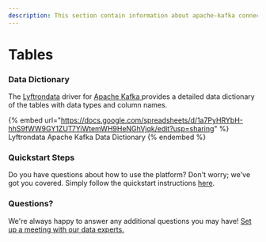 ```yaml
---
description: This section contain information about apache-kafka connector tables information
---
```


# Tables

### Data Dictionary

The [Lyftrondata](https://www.lyftrondata.com/) driver for [Apache Kafka](https://www.lyftrondata.com/integration/apache-kafka/)[ ](https://www.lyftrondata.com/integration/apache-kafka/)provides a detailed data dictionary of the tables with data types and column names.

{% embed url="https://docs.google.com/spreadsheets/d/1a7PyHRYbH-hhS9fWW9GY1ZUT7YiWtemWH9HeNGhVjqk/edit?usp=sharing" %}
Lyftrondata Apache Kafka Data Dictionary
{% endembed %}

### Quickstart Steps

Do you have questions about how to use the platform? Don't worry; we've got you covered. Simply follow the quickstart instructions [here](../../../../quickstart-steps.md).

### Questions? <a href="#questions" id="questions"></a>

We're always happy to answer any additional questions you may have! [Set up a meeting with our data experts.](https://www.lyftrondata.com/book-a-meeting/)

